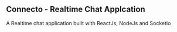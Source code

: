 ## Connecto - Realtime Chat Applcation
A Realtime chat application built with ReactJs, NodeJs and Socketio
